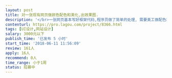 ```yaml
---                
layout: post       
title: 对一张现有网页做颜色配色和美化,出效果图.           
description: '</br>一张网页基本写好框架代码,程序员做了简单的处理, 需要美工做配色和美好调整.</br></br>1. 对页头,页脚,banner做配色,美化</br></br>2. 对部分文字做字体的调整和颜色的美化.</br></br>3. 对部分按钮做配色和美化.</br></br>4. 也可做其他美化. </br></br>需要交付设计源文件和输出的效果图.</br>'     
contenturl: https://pro.lagou.com/project/8366.html      
tags: [UI设计,网站设计]            
salary: 3000元以下          
publish_time: '已发布 5 小时'         
start_time: '2018-06-11 11:56:09'           
review: 161人                   
apply: 16人                   
recommend: 0人                   
time_range: 小于1周              
status: 招募中                  
---                 
```

